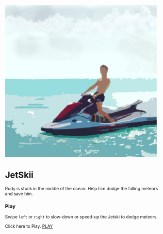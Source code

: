 <img src="/images/JetSkii.png" alt="Banner" width="500" height="500">

# JetSkii
Rudy is stuck in the middle of the ocean. Help him dodge the falling meteors and save him.

### Play
Swipe `left` or `right` to slow-down or speed-up the Jetski to dodge meteors.

Click here to Play.  [PLAY](https://github.com/Prateekbharatwal/JetSki_2D_Game/blob/main/index.html) 
